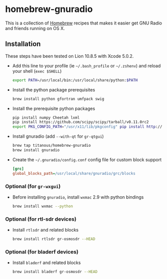 # homebrew-gnuradio

This is a collection of [Homebrew](https://github.com/mxcl/homebrew) recipes
that makes it easier get GNU Radio and friends running on OS X.

## Installation

These steps have been tested on Lion 10.8.5 with Xcode 5.0.2.

- Add this line to your profile (ie `~/.bash_profile` or `~/.zshenv`) and reload
  your shell (`exec $SHELL`)

  ```sh
  export PATH=/usr/local/bin:/usr/local/share/python:$PATH
  ```

- Install the python package prerequisites

  ```sh
  brew install python gfortran umfpack swig
  ```

- Install the prerequisite python packages

  ```sh
  pip install numpy Cheetah lxml
  pip install https://github.com/scipy/scipy/tarball/v0.11.0rc2
  export PKG_CONFIG_PATH="/usr/x11/lib/pkgconfig" pip install http://downloads.sourceforge.net/project/matplotlib/matplotlib/matplotlib-1.1.1/matplotlib-1.1.1.tar.gz
  ```

- Install gnuradio (add `--with-qt` for `gr-qtgui`)

  ```sh
  brew tap titanous/homebrew-gnuradio
  brew install gnuradio
  ```
- Create the `~/.gnuradio/config.conf` config file for custom block support

  ```ini
  [grc]
  global_blocks_path=/usr/local/share/gnuradio/grc/blocks
  ```

### Optional (for `gr-wxgui`)

- Before installing `gnuradio`, install `wxmac` 2.9 with python bindings

  ```sh
  brew install wxmac --python
  ```

### Optional (for rtl-sdr devices)

- Install `rtlsdr` and related blocks

  ```sh
  brew install rtlsdr gr-osmosdr --HEAD
  ```

### Optional (for bladerf devices)

- Install `bladerf` and related blocks

  ```sh
  brew install bladerf gr-osmosdr --HEAD
  ```

